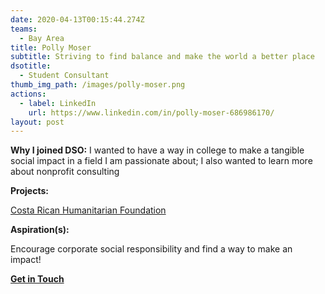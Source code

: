 ```yaml
---
date: 2020-04-13T00:15:44.274Z
teams:
  - Bay Area
title: Polly Moser
subtitle: Striving to find balance and make the world a better place
dsotitle:
  - Student Consultant
thumb_img_path: /images/polly-moser.png
actions:
  - label: LinkedIn
    url: https://www.linkedin.com/in/polly-moser-686986170/
layout: post
---
```

**Why I joined DSO:** I wanted to have a way in college to make a tangible social impact in a field I am passionate about; I also wanted to learn more about nonprofit consulting

**Projects:** 

[Costa Rican Humanitarian Foundation](http://www.crhf.org/)

**Aspiration(s):**

Encourage corporate social responsibility and find a way to make an impact!

**[Get in Touch](pmoser@dsoglobal.org)**